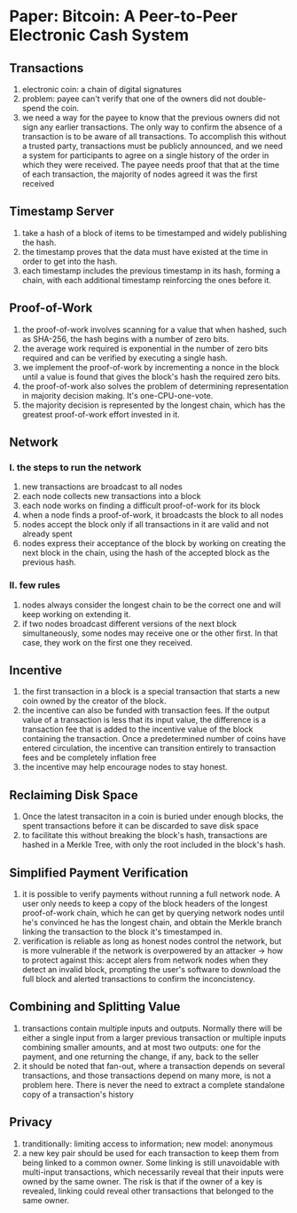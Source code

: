 # Paper: Bitcoin: A Peer-to-Peer Electronic Cash System
## Transactions
1. electronic coin: a chain of digital signatures
2. problem: payee can't verify that one of the owners did not double-spend the coin.
3. we need a way for the payee to know that the previous owners did not sign any earlier transactions. The only way to confirm the absence of a transaction is to be aware of all transactions. To accomplish this without a trusted party, transactions must be publicly announced, and we need a system for participants to agree on a single history of the order in which they were received. The payee needs proof that that at the time of each transaction, the majority of nodes agreed it was the first received
## Timestamp Server
1. take a hash of a block of items to be timestamped and widely publishing the hash.
2. the timestamp proves that the data must have existed at the time in order to get into the hash.
3. each timestamp includes the previous timestamp in its hash, forming a chain, with each additional timestamp reinforcing the ones before it.
## Proof-of-Work
1. the proof-of-work involves scanning for a value that when hashed, such as SHA-256, the hash begins with a number of zero bits.
2. the average work required is exponential in the number of zero bits required and can be verified by executing a single hash.
3. we implement the proof-of-work by incrementing a nonce in the block until a value is found that gives the block's hash the required zero bits.
4. the proof-of-work also solves the problem of determining representation in majority decision making. It's one-CPU-one-vote.
5. the majority decision is represented by the longest chain, which has the greatest proof-of-work effort invested in it.
## Network
### I. the steps to run the network
1. new transactions are broadcast to all nodes
2. each node collects new transactions into a block
3. each node works on finding a difficult proof-of-work for its block
4. when a node finds a proof-of-work, it broadcasts the block to all nodes
5. nodes accept the block only if all transactions in it are valid and not already spent
6. nodes express their acceptance of the block by working on creating the next block in the chain, using the hash of the accepted block as the previous hash.
### II. few rules
1. nodes always consider the longest chain to be the correct one and will keep working on extending it.
2. if two nodes broadcast different versions of the next block simultaneously, some nodes may receive one or the other first. In that case, they work on the first one they received.
## Incentive
1. the first transaction in a block is a special transaction that starts a new coin owned by the creator of the block.
2. the incentive can also be funded with transaction fees. If the output value of a transaction is less that its input value, the difference is a transaction fee that is added to the incentive value of the block containing the transaction. Once a predetermined number of coins have entered circulation, the incentive can transition entirely to transaction fees and be completely inflation free
3. the incentive may help encourage nodes to stay honest.
## Reclaiming Disk Space
1. Once the latest transaciton in a coin is buried under enough blocks, the spent transactions before it can be discarded to save disk space
2. to facilitate this without breaking the block's hash, transactions are hashed in a Merkle Tree, with only the root included in the block's hash. 
## Simplified Payment Verification
1. it is possible to verify payments without running a full network node. A user only needs to keep a copy of the block headers of the longest proof-of-work chain, which he can get by querying network nodes until he's convinced he has the longest chain, and obtain the Merkle branch linking the transaction to the block it's timestamped in.
2. verification is reliable as long as honest nodes control the network, but is more vulnerable if the network is overpowered by an attacker -> how to protect against this: accept alers from network nodes when they detect an invalid block, prompting the user's software to download the full block and alerted transactions to confirm the inconcistency. 
## Combining and Splitting Value
1. transactions contain multiple inputs and outputs. Normally there will be either a single input from a larger previous transaction or multiple inputs combining smaller amounts, and at most two outputs: one for the payment, and one returning the change, if any, back to the seller
2. it should be noted that fan-out, where a transaction depends on several transactions, and those transactions depend on many more, is not a problem here. There is never the need to extract a complete standalone copy of a transaction's history
## Privacy
1. tranditionally: limiting access to information; new model: anonymous
2. a new key pair should be used for each transaction to keep them from being linked to a common owner. Some linking is still unavoidable with multi-input transactions, which necessarily reveal that their inputs were owned by the same owner. The risk is that if the owner of a key is revealed, linking could reveal other transactions that belonged to the same owner.